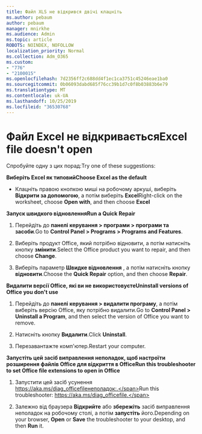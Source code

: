 ```yaml
---
title: Файл XLS не відкрився двічі клацніть
ms.author: pebaum
author: pebaum
manager: mnirkhe
ms.audience: Admin
ms.topic: article
ROBOTS: NOINDEX, NOFOLLOW
localization_priority: Normal
ms.collection: Adm_O365
ms.custom:
- "776"
- "2100015"
ms.openlocfilehash: 7d2356ff2c688dd4f1ec1ca3751c45246eae1ba0
ms.sourcegitcommit: 0b06093dabd685f76cc39b1d7c0f8b03883b6e79
ms.translationtype: MT
ms.contentlocale: uk-UA
ms.lasthandoff: 10/25/2019
ms.locfileid: "36530768"
---
```

# <a name="excel-file-doesnt-open"></a><span data-ttu-id="3ded4-102">Файл Excel не відкривається</span><span class="sxs-lookup"><span data-stu-id="3ded4-102">Excel file doesn't open</span></span>

<span data-ttu-id="3ded4-103">Спробуйте одну з цих порад:</span><span class="sxs-lookup"><span data-stu-id="3ded4-103">Try one of these suggestions:</span></span>

<span data-ttu-id="3ded4-104">**Виберіть Excel як типовий**</span><span class="sxs-lookup"><span data-stu-id="3ded4-104">**Choose Excel as the default**</span></span>

* <span data-ttu-id="3ded4-105">Клацніть правою кнопкою миші на робочому аркуші, виберіть **Відкрити за допомогою**, а потім виберіть **Excel**</span><span class="sxs-lookup"><span data-stu-id="3ded4-105">Right-click on the worksheet, choose **Open with**, and then choose **Excel**</span></span>

<span data-ttu-id="3ded4-106">**Запуск швидкого відновлення**</span><span class="sxs-lookup"><span data-stu-id="3ded4-106">**Run a Quick Repair**</span></span>

1. <span data-ttu-id="3ded4-107">Перейдіть до **панелі керування > програми > програми та засоби**.</span><span class="sxs-lookup"><span data-stu-id="3ded4-107">Go to **Control Panel > Programs > Programs and Features**.</span></span>

2. <span data-ttu-id="3ded4-108">Виберіть продукт Office, який потрібно відновити, а потім натисніть кнопку **змінити**.</span><span class="sxs-lookup"><span data-stu-id="3ded4-108">Select the Office product you want to repair, and then choose **Change**.</span></span>

3. <span data-ttu-id="3ded4-109">Виберіть параметр **Швидке відновлення** , а потім натисніть кнопку **відновити**.</span><span class="sxs-lookup"><span data-stu-id="3ded4-109">Choose the **Quick Repair** option, and then choose **Repair**.</span></span>

<span data-ttu-id="3ded4-110">**Видалити версії Office, які ви не використовуєте**</span><span class="sxs-lookup"><span data-stu-id="3ded4-110">**Uninstall versions of Office you don't use**</span></span>

1. <span data-ttu-id="3ded4-111">Перейдіть до **панелі керування > видалити програму**, а потім виберіть версію Office, яку потрібно видалити.</span><span class="sxs-lookup"><span data-stu-id="3ded4-111">Go to **Control Panel > Uninstall a Program**, and then select the version of Office you want to remove.</span></span>

2. <span data-ttu-id="3ded4-112">Натисніть кнопку **Видалити**.</span><span class="sxs-lookup"><span data-stu-id="3ded4-112">Click **Uninstall**.</span></span>

3. <span data-ttu-id="3ded4-113">Перезавантажте комп'ютер.</span><span class="sxs-lookup"><span data-stu-id="3ded4-113">Restart your computer.</span></span>

<span data-ttu-id="3ded4-114">**Запустіть цей засіб виправлення неполадок, щоб настроїти розширення файлів Office для відкриття в Office**</span><span class="sxs-lookup"><span data-stu-id="3ded4-114">**Run this troubleshooter to set Office file extensions to open in Office**</span></span>

1. <span data-ttu-id="3ded4-115">Запустити цей засіб усунення https://aka.ms/diag_officefileнеполадок:.</span><span class="sxs-lookup"><span data-stu-id="3ded4-115">Run this troubleshooter: https://aka.ms/diag_officefile.</span></span>

2. <span data-ttu-id="3ded4-116">Залежно від браузера **Відкрийте** або **збережіть** засіб виправлення неполадок на робочому столі, а потім **запустіть** його.</span><span class="sxs-lookup"><span data-stu-id="3ded4-116">Depending on your browser, **Open** or **Save** the troubleshooter to your desktop, and then **Run** it.</span></span>
